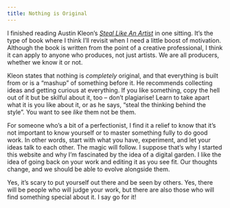 ```yaml
---
title: Nothing is Original
---
```


I finished reading Austin Kleon’s [_Steal Like An Artist_](https://www.amazon.com.au/Steal-Like-Artist-Things-Creative/dp/0761169253) in one sitting. It’s the type of book where I think I’ll revisit when I need a little boost of motivation. Although the book is written from the point of a creative professional, I think it can apply to anyone who produces, not just artists. We are all producers, whether we know it or not.

Kleon states that nothing is _completely_ original, and that everything is built from or is a “mashup” of something before it. He recommends collecting ideas and getting curious at everything. If you like something, copy the hell out of it but be skilful about it, too – don’t plagiarise! Learn to take apart what it is you like about it, or as he says, “steal the thinking behind the style”. You want to see _like_ them not be them.

For someone who’s a bit of a perfectionist, I find it a relief to know that it’s not important to know yourself or to master something fully to do good work. In other words, start with what you have, experiment, and let your ideas talk to each other. The magic will follow. I suppose that’s why I started this website and why I’m fascinated by the idea of a digital garden. I like the idea of going back on your work and editing it as you see fit. Our thoughts change, and we should be able to evolve alongside them.

Yes, it’s scary to put yourself out there and be seen by others. Yes, there will be people who will judge your work, but there are also those who will find something special about it. I say go for it! <i class="fa-brands fa-pagelines"></i>